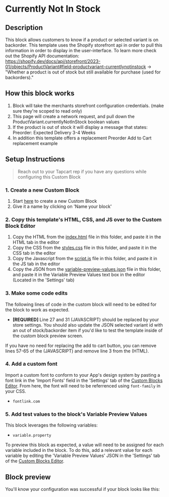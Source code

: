 # Currently Not In Stock

## Description
This block allows customers to know if a product or selected variant is on backorder. This template uses the Shopify storefront api in order to pull this information in order to display in the user-interface. To learn more check out the Shopify API documentation: https://shopify.dev/docs/api/storefront/2023-01/objects/ProductVariant#field-productvariant-currentlynotinstock -> "Whether a product is out of stock but still available for purchase (used for backorders)."



## How this block works
1. Block will take the merchants storefront configuration credentials. (make sure they're scoped to read only)
2. This page will create a network request, and pull down the ProductVariant.currentlyNotInStock boolean values
3. If the product is out of stock it will display a message that states: Preorder: Expected Delivery 3-4 Weeks
4. In addition this template offers a replacement Preorder Add to Cart replacement example

## Setup Instructions
> Reach out to your Tapcart rep if you have any questions while configuring this Custom Block

### 1. Create a new Custom Block
1. Start [here](https://app.tapcart.com/custom-blocks) to create a new Custom Block
2. Give it a name by clicking on 'Name your block'

### 2. Copy this template's HTML, CSS, and JS over to the Custom Block Editor
1. Copy the HTML from the [index.html](#) file in this folder, and paste it in the HTML tab in the editor
2. Copy the CSS from the [styles.css](#) file in this folder, and paste it in the CSS tab in the editor
3. Copy the Javascript from the [script.js](#) file in this folder, and paste it in the JS tab in the editor
4. Copy the JSON from the [variable-preview-values.json](#) file in this folder, and paste it in the Variable Preview Values text box in the editor (Located in the 'Settings' tab)

### 3. Make some code edits
The following lines of code in the custom block will need to be edited for the block to work as expected. 

- **[REQUIRED]** Line 27 and 31 (JAVASCRIPT) should be replaced by your store settings. You should also update the JSON selected variant id with an out of stock/backorder item if you'd like to test the template inside of the custom block preview screen.

If you have no need for replacing the add to cart button, you can remove lines 57-65 of the (JAVASCRIPT) and remove line 3 from the (HTML).

### 4. Add a custom font
Import a custom font to conform to your App's design system by pasting a font link in the 'Import Fonts' field in the 'Settings' tab of the [Custom Blocks Editor](https://app.tapcart.com/custom-blocks). From here, the font will need to be referrenced using `font-family` in your CSS.

- `fontlink.com`

### 5. Add test values to the block's Variable Preview Values
This block leverages the following variables:
- `variable.property`

To preview this block as expected, a value will need to be assigned for each variable included in the block. To do this, add a relevant value for each variable by editing the 'Variable Preview Values' JSON in the 'Settings' tab of the [Custom Blocks Editor](https://ap.tapcart.com/custom-blocks).

## Block preview
You'll know your configuration was successful if your block looks like this:




